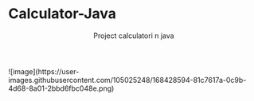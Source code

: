 # Calculator-Java
<header>Project calculatori n java</header>
![image](https://user-images.githubusercontent.com/105025248/168428594-81c7617a-0c9b-4d68-8a01-2bbd6fbc048e.png)
